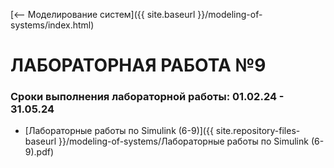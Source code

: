 [⟵ Моделирование систем]({{ site.baseurl }}/modeling-of-systems/index.html)

# **ЛАБОРАТОРНАЯ РАБОТА №9**

### **Сроки выполнения лабораторной работы: 01.02.24 - 31.05.24**

* [Лабораторные работы по Simulink (6-9)]({{ site.repository-files-baseurl }}/modeling-of-systems/Лабораторные работы по Simulink (6-9).pdf)
